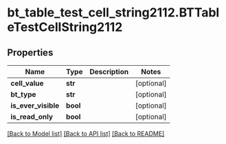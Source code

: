 # bt_table_test_cell_string2112.BTTableTestCellString2112

## Properties
Name | Type | Description | Notes
------------ | ------------- | ------------- | -------------
**cell_value** | **str** |  | [optional] 
**bt_type** | **str** |  | [optional] 
**is_ever_visible** | **bool** |  | [optional] 
**is_read_only** | **bool** |  | [optional] 

[[Back to Model list]](../README.md#documentation-for-models) [[Back to API list]](../README.md#documentation-for-api-endpoints) [[Back to README]](../README.md)


